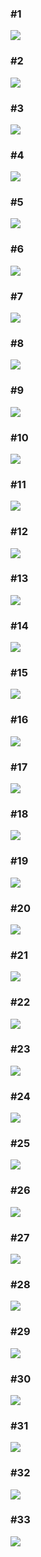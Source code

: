 ### \#1
<img src="https://latex.codecogs.com/gif.latex?\int\tan^3xdx" />

### \#2
<img src="https://latex.codecogs.com/gif.latex?\int_0^{2\pi}\sqrt{1+\cos x}dx" />

### \#3
<img src="https://latex.codecogs.com/gif.latex?\int_0^1\sqrt{\frac{1-x}{1+x}}dx" />

### \#4
<img src="https://latex.codecogs.com/gif.latex?\int_1^2\frac{1}{2^x}dx" />

### \#5
<img src="https://latex.codecogs.com/gif.latex?\int\frac{1}{\sin x}dx" />

### \#6
<img src="https://latex.codecogs.com/gif.latex?\int\frac{1}{\sqrt{1+x^2}}dx" />

### \#7
<img src="https://latex.codecogs.com/gif.latex?\int x\sqrt{x-3}dx" />

### \#8
<img src="https://latex.codecogs.com/gif.latex?\int_{1}^{e} \sqrt{x}logx dx" />

### \#9
<img src="https://latex.codecogs.com/gif.latex?\int\left ( logx \right )^2 dx" />

### \#10
<img src="https://latex.codecogs.com/gif.latex?\int_{0}^{2}\frac{3x^3+12x+1}{x^2+4} dx"/>

### \#11
<img src="https://latex.codecogs.com/gif.latex?\int\frac{1}{x\left ( 1+logx \right )} dx"/>

### \#12
<img src="https://latex.codecogs.com/gif.latex?\int\frac{1}{x-\sqrt{x}} dx"/>

### \#13
<img src="https://latex.codecogs.com/gif.latex?\int_{\frac{3}{4}}^{2} \frac{1}{x^2\sqrt{x-1}} dx"/>

### \#14
<img src="https://latex.codecogs.com/gif.latex?\int \frac{1}{\sqrt{x^2+6x+13}} dx"/>

### \#15
<img src="https://latex.codecogs.com/gif.latex?\int \frac{x}{cos^2x} dx"/>

### \#16
<img src="https://latex.codecogs.com/gif.latex?\int log_2x dx"/>

### \#17
<img src="https://latex.codecogs.com/gif.latex?\int \frac{x-1}{(x+1)(x^2+1)} dx"/>

### \#18
<img src="https://latex.codecogs.com/gif.latex?\int \frac{x+2}{x\left ( x+1 \right )} dx"/>

### \#19
<img src="https://latex.codecogs.com/gif.latex?\int \frac{1}{sin^2x} dx"/>

### \#20
<img src="https://latex.codecogs.com/gif.latex?\int_{0}^{\sqrt{\frac{\pi }{2}}}x^3cos^2x dx"/>

### \#21
<img src="https://latex.codecogs.com/gif.latex?\int tanxlog\left ( cos^2x \right ) dx"/>

### \#22
<img src="https://latex.codecogs.com/gif.latex?\int \frac{1}{cos^3\theta } d\theta "/>

### \#23
<img src="https://latex.codecogs.com/gif.latex?\int \frac{1}{1+sinx} dx"/>

### \#24
<img src="https://latex.codecogs.com/gif.latex?\int x2^x"/>

### \#25
<img src="https://latex.codecogs.com/gif.latex?\int_{2}^{3}\frac{x-1}{x^2}e^x dx"/>

### \#26
<img src="https://latex.codecogs.com/gif.latex?\int \frac{1}{sinxcosx} dx"/>

### \#27
<img src="https://latex.codecogs.com/gif.latex?\int 2^{logx}"/>

### \#28
<img src="https://latex.codecogs.com/gif.latex?\int_{0}^{1}\frac{1}{x^3+1} dx"/>

### \#29
<img src="https://latex.codecogs.com/gif.latex?\int_{0}^{2}\sqrt{x^2-2x+1}dx"/>

### \#30
<img src="https://latex.codecogs.com/gif.latex?\int \frac{1}{cos^4x}dx"/>

### \#31
<img src="https://latex.codecogs.com/gif.latex?\int_{-1}^{1}\frac{x^2}{1+e^x}dx"/>

### \#32
<img src="https://latex.codecogs.com/gif.latex?\int \frac{sin\frac{1}{x}}{x^3} dx"/>

### \#33
<img src="https://latex.codecogs.com/gif.latex?\int \frac{\sqrt{tanx}}{sin2x} dx"/>
